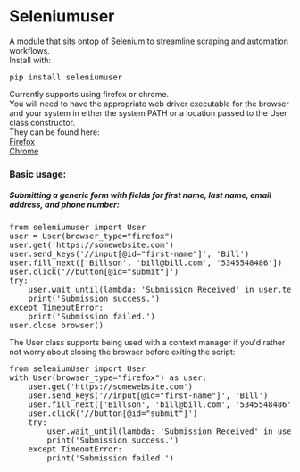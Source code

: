 # Seleniumuser
A module that sits ontop of Selenium to streamline scraping and automation workflows.<br>
Install with:
<pre>pip install seleniumuser</pre>
Currently supports using firefox or chrome.<br>
You will need to have the appropriate web driver executable for the browser and your system in either the system PATH or a location passed to the User class constructor.<br>
They can be found here:<br>
[Firefox](https://github.com/mozilla/geckodriver/releases)<br>
[Chrome](https://chromedriver.chromium.org/downloads)

### Basic usage: 

#####  Submitting a generic form with fields for first name, last name, email address, and phone number:

<pre>
from seleniumuser import User
user = User(browser_type="firefox")
user.get('https://somewebsite.com')
user.send_keys('//input[@id="first-name"]', 'Bill')
user.fill_next(['Billson', 'bill@bill.com', '5345548486'])
user.click('//button[@id="submit"]')
try:
    user.wait_until(lambda: 'Submission Received' in user.text('//p[@id="confirmation-message"]'))
    print('Submission success.')
except TimeoutError:
    print('Submission failed.')
user.close_browser()
</pre>

The User class supports being used with a context manager if you'd rather not worry about closing the browser before exiting the script:

<pre>
from seleniumUser import User
with User(browser_type="firefox") as user:
    user.get('https://somewebsite.com')
    user.send_keys('//input[@id="first-name"]', 'Bill')
    user.fill_next(['Billson', 'bill@bill.com', '5345548486'])
    user.click('//button[@id="submit"]')
    try:
        user.wait_until(lambda: 'Submission Received' in user.text('//p[@id="confirmation-message"]'))
        print('Submission success.')
    except TimeoutError:
        print('Submission failed.')
</pre>
